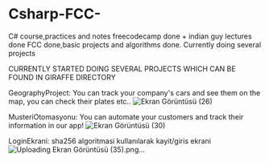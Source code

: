 ﻿# Csharp-FCC-
C# course,practices and notes
freecodecamp done + indian guy lectures done
FCC done,basic projects and algorithms done. 
Currently doing several projects 

CURRENTLY STARTED DOING SEVERAL PROJECTS WHICH CAN BE FOUND IN GIRAFFE DIRECTORY

GeographyProject: You can track your company's cars and see them on the map, you can check their plates etc..
![Ekran Görüntüsü (26)](https://github.com/bugradursun/Csharp-FCC-/assets/72981010/e283947a-b061-4b6f-bb61-097359e3a6ff)


MusteriOtomasyonu: You can automate your customers and track their information in our app!
![Ekran Görüntüsü (30)](https://github.com/bugradursun/Csharp-FCC-/assets/72981010/143e18e2-a9fb-4944-9af9-acc267a8ddf6)


LoginEkrani: sha256 algoritmasi kullanılarak kayit/giris ekrani
![Uploading Ekran Görüntüsü (35).png…]()
